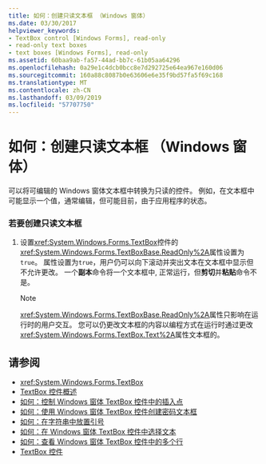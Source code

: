 ```yaml
---
title: 如何：创建只读文本框 （Windows 窗体）
ms.date: 03/30/2017
helpviewer_keywords:
- TextBox control [Windows Forms], read-only
- read-only text boxes
- text boxes [Windows Forms], read-only
ms.assetid: 60baa9ab-fa57-44ad-bb7c-61b05aa64296
ms.openlocfilehash: 0a29e1c4dcb0bcc8e7d292725e64ea967e160d06
ms.sourcegitcommit: 160a88c8087b0e63606e6e35f9bd57fa5f69c168
ms.translationtype: MT
ms.contentlocale: zh-CN
ms.lasthandoff: 03/09/2019
ms.locfileid: "57707750"
---
```

# <a name="how-to-create-a-read-only-text-box-windows-forms"></a>如何：创建只读文本框 （Windows 窗体）
可以将可编辑的 Windows 窗体文本框中转换为只读的控件。 例如，在文本框中可能显示一个值，通常编辑，但可能目前，由于应用程序的状态。  
  
### <a name="to-create-a-read-only-text-box"></a>若要创建只读文本框  
  
1.  设置<xref:System.Windows.Forms.TextBox>控件的<xref:System.Windows.Forms.TextBoxBase.ReadOnly%2A>属性设置为`true`。 属性设置为`true`，用户仍可以向下滚动并突出文本在文本框中显示但不允许更改。 一个**副本**命令将一个文本框中, 正常运行，但**剪切**并**粘贴**命令不是。  
  
    > [!NOTE]
    >  <xref:System.Windows.Forms.TextBoxBase.ReadOnly%2A>属性只影响在运行时的用户交互。 您可以仍更改文本框的内容以编程方式在运行时通过更改<xref:System.Windows.Forms.TextBox.Text%2A>属性文本框的。  
  
## <a name="see-also"></a>请参阅
- <xref:System.Windows.Forms.TextBox>
- [TextBox 控件概述](textbox-control-overview-windows-forms.md)
- [如何：控制 Windows 窗体 TextBox 控件中的插入点](how-to-control-the-insertion-point-in-a-windows-forms-textbox-control.md)
- [如何：使用 Windows 窗体 TextBox 控件创建密码文本框](how-to-create-a-password-text-box-with-the-windows-forms-textbox-control.md)
- [如何：在字符串中放置引号](how-to-put-quotation-marks-in-a-string-windows-forms.md)
- [如何：在 Windows 窗体 TextBox 控件中选择文本](how-to-select-text-in-the-windows-forms-textbox-control.md)
- [如何：查看 Windows 窗体 TextBox 控件中的多个行](how-to-view-multiple-lines-in-the-windows-forms-textbox-control.md)
- [TextBox 控件](textbox-control-windows-forms.md)
